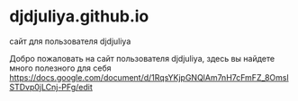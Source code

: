 # djdjuliya.github.io
сайт для пользователя djdjuliya

Добро пожаловать на сайт пользователя djdjuliya, здесь вы найдете много полезного для себя
https://docs.google.com/document/d/1RqsYKjpGNQlAm7nH7cFmFZ_8OmslSTDvp0jLCnj-PFg/edit
